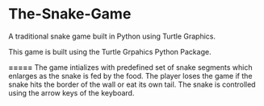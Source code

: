 # The-Snake-Game
A traditional snake game built in Python using Turtle Graphics.

This game is built using the Turtle Grpahics Python Package.

**=====**
The game intializes with predefined set of snake segments which enlarges as the snake is fed by the food.
The player loses the game if the snake hits the border of the wall or eat its own tail.
The snake is controlled using the arrow keys of the keyboard.
